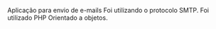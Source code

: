 Aplicação para envio de e-mails 
Foi utilizando o protocolo SMTP.
Foi utilizado PHP Orientado a objetos.

